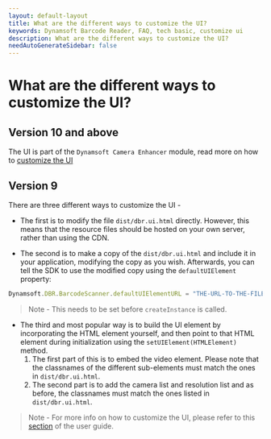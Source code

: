 ```yaml
---
layout: default-layout
title: What are the different ways to customize the UI?
keywords: Dynamsoft Barcode Reader, FAQ, tech basic, customize ui
description: What are the different ways to customize the UI?
needAutoGenerateSidebar: false
---
```


# What are the different ways to customize the UI?

## Version 10 and above
The UI is part of the `Dynamsoft Camera Enhancer` module, read more on how to
[customize the UI](https://www.dynamsoft.com/camera-enhancer/docs/web/programming/javascript/user-guide/index.html#customize-the-ui)

## Version 9
There are three different ways to customize the UI -

- The first is to modify the file `dist/dbr.ui.html` directly. However, this means that the resource files should be hosted on your own server, rather than using the CDN.

- The second is to make a copy of the `dist/dbr.ui.html` and include it in your application, modifying the copy as you wish. Afterwards, you can tell the SDK to use the modified copy using the `defaultUIElement` property:

```javascript
Dynamsoft.DBR.BarcodeScanner.defaultUIElementURL = "THE-URL-TO-THE-FILE";
```

> Note - This needs to be set before `createInstance` is called.

- The third and most popular way is to build the UI element by incorporating the HTML element yourself, and then point to that HTML element during initialization using the `setUIElement(HTMLElement)` method.
  1. The first part of this is to embed the video element. Please note that the classnames of the different sub-elements must match the ones in `dist/dbr.ui.html`.
  2. The second part is to add the camera list and resolution list and as before, the classnames must match the ones listed in `dist/dbr.ui.html`.

> Note - For more info on how to customize the UI, please refer to this [section](https://www.dynamsoft.com/barcode-reader/docs/core/programming/features/customize-the-ui.html?lang=js) of the user guide.
